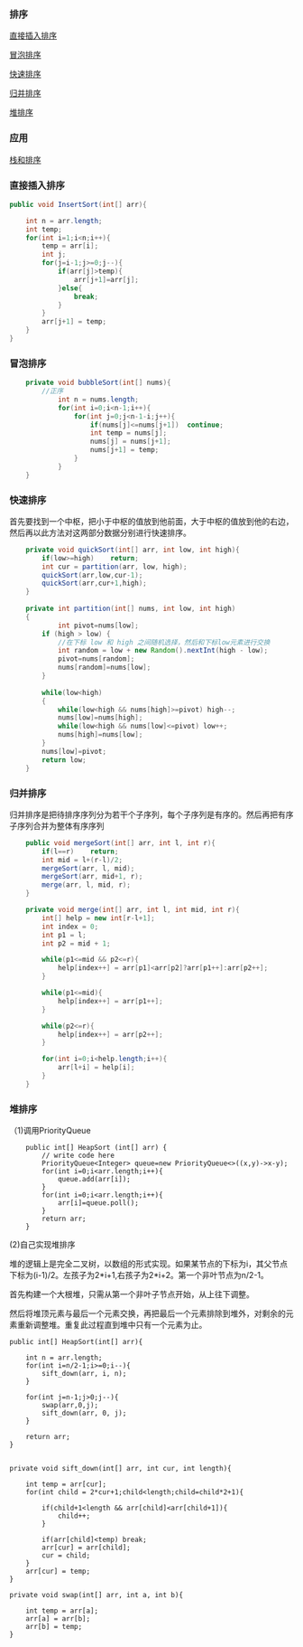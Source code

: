 ### 排序

[直接插入排序](#直接插入排序)
    
[冒泡排序](#冒泡排序)
    
[快速排序](#快速排序)
    
[归并排序](#归并排序)
    
[堆排序](#堆排序)

### 应用

[栈和排序](https://github.com/GrowTowardsSunlight/For-the-interview/tree/master/algorithm/栈和排序.md)

[](#)
    
### 直接插入排序

```java
public void InsertSort(int[] arr){

    int n = arr.length;
    int temp;
    for(int i=1;i<n;i++){
        temp = arr[i];
        int j;
        for(j=i-1;j>=0;j--){
            if(arr[j]>temp){
                arr[j+1]=arr[j];
            }else{
                break;
            }
        }
        arr[j+1] = temp;
    }
}

```

### 冒泡排序

```java
    private void bubbleSort(int[] nums){
        //正序
            int n = nums.length;
            for(int i=0;i<n-1;i++){
                for(int j=0;j<n-1-i;j++){
                    if(nums[j]<=nums[j+1])  continue;
                    int temp = nums[j];
                    nums[j] = nums[j+1];
                    nums[j+1] = temp;
                }
            }
    }
```

### 快速排序

首先要找到一个中枢，把小于中枢的值放到他前面，大于中枢的值放到他的右边，然后再以此方法对这两部分数据分别进行快速排序。

```java
    private void quickSort(int[] arr, int low, int high){
        if(low>=high)    return;
        int cur = partition(arr, low, high);
        quickSort(arr,low,cur-1);
        quickSort(arr,cur+1,high);
    }
    
    private int partition(int[] nums, int low, int high)
    {   
            int pivot=nums[low];
        if (high > low) {
            //在下标 low 和 high 之间随机选择，然后和下标low元素进行交换
            int random = low + new Random().nextInt(high - low);
            pivot=nums[random];
            nums[random]=nums[low];
        }
        
        while(low<high)
        {
            while(low<high && nums[high]>=pivot) high--;
            nums[low]=nums[high];
            while(low<high && nums[low]<=pivot) low++;
            nums[high]=nums[low];
        }
        nums[low]=pivot;
        return low;
    }
```

### 归并排序

归并排序是把待排序序列分为若干个子序列，每个子序列是有序的。然后再把有序子序列合并为整体有序序列

```java
    public void mergeSort(int[] arr, int l, int r){
        if(l==r)    return;
        int mid = l+(r-l)/2;
        mergeSort(arr, l, mid);
        mergeSort(arr, mid+1, r);
        merge(arr, l, mid, r);
    }

    private void merge(int[] arr, int l, int mid, int r){
        int[] help = new int[r-l+1];
        int index = 0;
        int p1 = l;
        int p2 = mid + 1;

        while(p1<=mid && p2<=r){
            help[index++] = arr[p1]<arr[p2]?arr[p1++]:arr[p2++];
        }

        while(p1<=mid){
            help[index++] = arr[p1++];
        }

        while(p2<=r){
            help[index++] = arr[p2++];
        }

        for(int i=0;i<help.length;i++){
            arr[l+i] = help[i];
        }
    }
```
### 堆排序

（1)调用PriorityQueue

```
    public int[] HeapSort (int[] arr) {
        // write code here
        PriorityQueue<Integer> queue=new PriorityQueue<>((x,y)->x-y);
        for(int i=0;i<arr.length;i++){
            queue.add(arr[i]);
        }
        for(int i=0;i<arr.length;i++){
            arr[i]=queue.poll();
        }
        return arr;
    }
```
(2)自己实现堆排序

堆的逻辑上是完全二叉树，以数组的形式实现。如果某节点的下标为i，其父节点下标为(i-1)/2。左孩子为2\*i+1,右孩子为2\*i+2。第一个非叶节点为n/2-1。
    
首先构建一个大根堆，只需从第一个非叶子节点开始，从上往下调整。
    
然后将堆顶元素与最后一个元素交换，再把最后一个元素排除到堆外，对剩余的元素重新调整堆。重复此过程直到堆中只有一个元素为止。
```
public int[] HeapSort(int[] arr){

    int n = arr.length;
    for(int i=n/2-1;i>=0;i--){
        sift_down(arr, i, n);
    }

    for(int j=n-1;j>0;j--){
        swap(arr,0,j);
        sift_down(arr, 0, j);
    }
        
    return arr;
}


private void sift_down(int[] arr, int cur, int length){

    int temp = arr[cur];
    for(int child = 2*cur+1;child<length;child=child*2+1){

        if(child+1<length && arr[child]<arr[child+1]){
            child++;
        }
                                                       
        if(arr[child]<temp) break;
        arr[cur] = arr[child];
        cur = child;
    }
    arr[cur] = temp;
}

private void swap(int[] arr, int a, int b){

    int temp = arr[a];
    arr[a] = arr[b];
    arr[b] = temp;
}
```
